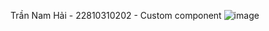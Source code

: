 Trần Nam Hải - 22810310202 - Custom component
![image](https://github.com/user-attachments/assets/fefd98c4-cd54-41f3-a13d-0d563badb95e)
